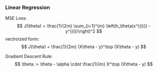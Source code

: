 ### Linear Regression
MSE Loss:
$$
J(\theta) = \frac{1}{2m} \sum_{i=1}^{m} \left(h_\theta(x^{(i)}) - y^{(i)}\right)^2
$$
vectroized form:
$$
J(\theta) = \frac{1}{2m} (X\theta - y)^\top (X\theta - y)
$$


Gradient Descent Rule:
$$
\theta := \theta - \alpha \cdot \frac{1}{m} X^\top (X\theta - y)
$$

